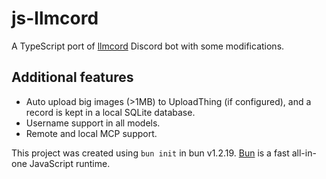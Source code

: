 # js-llmcord

A TypeScript port of [llmcord](https://github.com/jakobdylanc/llmcord/) Discord bot with some modifications.

## Additional features

- Auto upload big images (>1MB) to UploadThing (if configured), and a record is kept in a local SQLite database.
- Username support in all models.
- Remote and local MCP support.

This project was created using `bun init` in bun v1.2.19. [Bun](https://bun.com) is a fast all-in-one JavaScript runtime.

